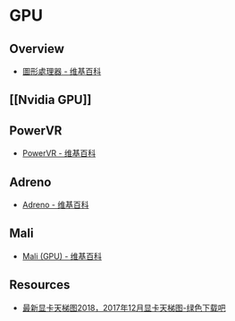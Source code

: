 # GPU

## Overview

- [圖形處理器 - 维基百科](https://zh.wikipedia.org/wiki/%E5%9C%96%E5%BD%A2%E8%99%95%E7%90%86%E5%99%A8)

## [[Nvidia GPU]]

## PowerVR

- [PowerVR - 维基百科](https://zh.wikipedia.org/wiki/PowerVR)

## Adreno

- [Adreno - 维基百科](https://zh.wikipedia.org/wiki/Adreno)

## Mali

- [Mali (GPU) - 维基百科](https://zh.wikipedia.org/wiki/Mali_(GPU))

## Resources

- [最新显卡天梯图2018，2017年12月显卡天梯图-绿色下载吧](http://www.xiazaiba.com/jiaocheng/10296.html)
